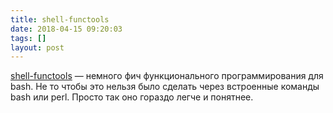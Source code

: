 ```yaml
---
title: shell-functools
date: 2018-04-15 09:20:03
tags: []
layout: post
---
```


[shell-functools](https://github.com/sharkdp/shell-functools) — немного фич функционального программирования для bash. Не то чтобы это нельзя было сделать через встроенные команды bash или perl. Просто так оно гораздо легче и понятнее.
